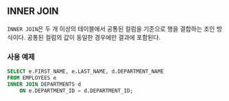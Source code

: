## INNER JOIN

`INNER JOIN`은 두 개 이상의 테이블에서 공통된 컬럼을 기준으로 행을 결합하는 조인 방식이다. 공통된 컬럼의 값이 동일한 경우에만 결과에 포함된다.

### 사용 예제

```sql
SELECT e.FIRST_NAME, e.LAST_NAME, d.DEPARTMENT_NAME
FROM EMPLOYEES e
INNER JOIN DEPARTMENTS d
    ON e.DEPARTMENT_ID = d.DEPARTMENT_ID;
